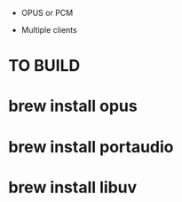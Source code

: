 

- OPUS or PCM

- Multiple clients




TO BUILD
========

# brew install opus
# brew install portaudio
# brew install libuv

